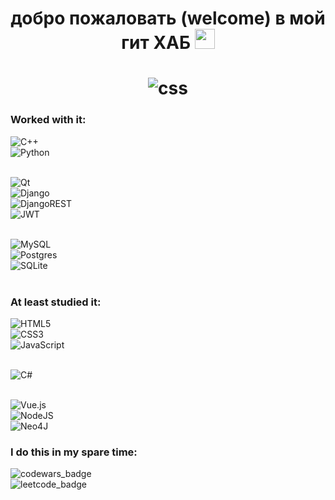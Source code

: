 <h1 align="center">добро пожаловать (welcome) в мой гит ХАБ
<img src="https://github.com/blackcater/blackcater/raw/main/images/Hi.gif" height="32"/></h1>
<h1 align="center"><img src="https://readme-typing-svg.herokuapp.com?color=%2336BCF7&lines=Кампуктер+скаенс+и+информатикс+student" alt="css"></h1>

<h3> Worked with it: </h3>

![C++](https://img.shields.io/badge/c++-%2300599C.svg?style=for-the-badge&logo=c%2B%2B&logoColor=white) <br>
![Python](https://img.shields.io/badge/python-3670A0?style=for-the-badge&logo=python&logoColor=ffdd54) <br> <br>

![Qt](https://img.shields.io/badge/Qt-%23217346.svg?style=for-the-badge&logo=Qt&logoColor=white) <br>
![Django](https://img.shields.io/badge/django-%23092E20.svg?style=for-the-badge&logo=django&logoColor=white) <br>
![DjangoREST](https://img.shields.io/badge/DJANGO-REST-ff1709?style=for-the-badge&logo=django&logoColor=white&color=ff1709&labelColor=gray) <br>
![JWT](https://img.shields.io/badge/JWT-black?style=for-the-badge&logo=JSON%20web%20tokens) <br> <br>

![MySQL](https://img.shields.io/badge/mysql-%2300f.svg?style=for-the-badge&logo=mysql&logoColor=white) <br>
![Postgres](https://img.shields.io/badge/postgres-%23316192.svg?style=for-the-badge&logo=postgresql&logoColor=white) <br>
![SQLite](https://img.shields.io/badge/sqlite-%2307405e.svg?style=for-the-badge&logo=sqlite&logoColor=white) <br> <br>

<h3> At least studied it: </h3>

![HTML5](https://img.shields.io/badge/html5-%23E34F26.svg?style=for-the-badge&logo=html5&logoColor=white) <br>
![CSS3](https://img.shields.io/badge/css3-%231572B6.svg?style=for-the-badge&logo=css3&logoColor=white) <br>
![JavaScript](https://img.shields.io/badge/javascript-%23323330.svg?style=for-the-badge&logo=javascript&logoColor=%23F7DF1E) <br> <br>

![C#](https://img.shields.io/badge/c%23-%23239120.svg?style=for-the-badge&logo=c-sharp&logoColor=white) <br> <br>

![Vue.js](https://img.shields.io/badge/vuejs-%2335495e.svg?style=for-the-badge&logo=vuedotjs&logoColor=%234FC08D) <br>
![NodeJS](https://img.shields.io/badge/node.js-6DA55F?style=for-the-badge&logo=node.js&logoColor=white) <br>
![Neo4J](https://img.shields.io/badge/Neo4j-008CC1?style=for-the-badge&logo=neo4j&logoColor=white) <br>

<h3> I do this in my spare time: </h3>
  
<img src="https://www.codewars.com/users/artyommm/badges/large" alt="codewars_badge"> <br>
<img src="https://img.shields.io/badge/dynamic/json?style=for-the-badge&labelColor=black&color=%23ffa116&label=Solved&query=solvedOverTotal&url=https%3A%2F%2Fleetcode-badge.vercel.app%2Fapi%2Fusers%2Fartyommm&logo=leetcode&logoColor=yellow" alt="leetcode_badge">
